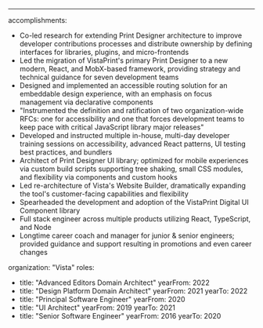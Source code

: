 ---

accomplishments:

- Co-led research for extending Print Designer architecture to improve developer contributions processes and distribute ownership by defining interfaces for libraries, plugins, and micro-frontends
- Led the migration of VistaPrint's primary Print Designer to a new modern, React, and MobX-based framework, providing strategy and technical guidance for seven development teams
- Designed and implemented an accessible routing solution for an embeddable design experience, with an emphasis on focus management via declarative components
- "Instrumented the definition and ratification of two organization-wide RFCs: one for accessibility and one that forces development teams to keep pace with critical JavaScript library major releases"
- Developed and instructed multiple in-house, multi-day developer training sessions on accessibility, advanced React patterns, UI testing best practices, and bundlers
- Architect of Print Designer UI library; optimized for mobile experiences via custom build scripts supporting tree shaking, small CSS modules, and flexibility via components and custom hooks
- Led re-architecture of Vista's Website Builder, dramatically expanding the tool's customer-facing capabilities and flexibility
- Spearheaded the development and adoption of the VistaPrint Digital UI Component library
- Full stack engineer across multiple products utilizing React, TypeScript, and Node
- Longtime career coach and manager for junior & senior engineers; provided guidance and support resulting in promotions and even career changes

organization: "Vista"
roles:

- title: "Advanced Editors Domain Architect"
  yearFrom: 2022
- title: "Design Platform Domain Architect"
  yearFrom: 2021
  yearTo: 2022
- title: "Principal Software Engineer"
  yearFrom: 2020
- title: "UI Architect"
  yearFrom: 2019
  yearTo: 2021
- title: "Senior Software Engineer"
  yearFrom: 2016
  yearTo: 2020
